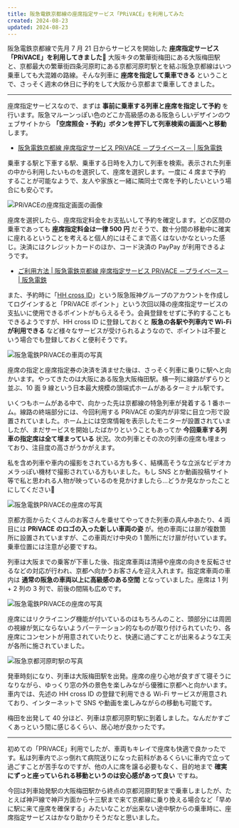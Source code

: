 ```yaml
---
title: 阪急電鉄京都線の座席指定サービス「PRiVACE」を利用してみた
created: 2024-08-23
updated: 2024-08-23
---
```


阪急電鉄京都線で先月 7 月 21 日からサービスを開始した **座席指定サービス「PRiVACE」を利用してきました🚋** 大阪キタの繁華街梅田にある大阪梅田駅と、京都最大の繁華街四条河原町にある京都河原町駅とを結ぶ阪急京都線はいつ乗車しても大混雑の路線。そんな列車に **座席を指定して乗車できる** ということで、さっそく週末の休日に予約をして大阪から京都まで乗車してきました。

---

座席指定サービスなので、まずは **事前に乗車する列車と座席を指定して予約** を行います。阪急マルーンっぽい色のどこか高級感のある阪急らしいデザインのウェブサイトから **「空席照会・予約」ボタンを押下して列車検索の画面へと移動** します。

- [阪急電鉄京都線 座席指定サービス PRiVACE －プライベース－ | 阪急電鉄](https://www.hankyu.co.jp/privace/index.html)

乗車する駅と下車する駅、乗車する日時を入力して列車を検索。表示された列車の中から利用したいものを選択して、座席を選択します。一度に 4 席まで予約することが可能なようで、友人や家族と一緒に隣同士で席を予約したいという場合にも安心です。

![PRiVACEの座席指定画面の画像](7346c46e-74e6-4108-6963-80e6edc4e100)

座席を選択したら、座席指定料金をお支払いして予約を確定します。どの区間の乗車であっても **座席指定料金は一律 500 円** だそうで、数十分間の移動中に確実に座れるということを考えると個人的にはそこまで高くはないかなといった感じ。決済にはクレジットカードのほか、コード決済の PayPay が利用できるようです。

- [ご利用方法 | 阪急電鉄京都線 座席指定サービス PRiVACE －プライベース－ | 阪急電鉄](https://www.hankyu.co.jp/privace/guide/reservation/)

また、予約時に「[HH cross ID](https://www.hhcross.hankyu-hanshin.jp/)」という阪急阪神グループのアカウントを作成してログインすると「PRiVACE ポイント」という次回以降の座席指定サービスの支払いに使用できるポイントがもらえるそう。会員登録をせずに予約することもできるようですが、HH cross ID に登録しておくと **阪急の各駅や列車内で Wi-Fi が利用できる** など様々なサービスが受けられるようなので、ポイントは不要という場合でも登録しておくと便利そうです。

![阪急電鉄PRiVACEの車両の写真](9caffa51-a3ce-4b9d-1ee8-5c0a1285f500)

座席の指定と座席指定券の決済を済ませた後は、さっそく列車に乗りに駅へと向かいます。やってきたのは大阪にある阪急大阪梅田駅。横一列に線路がずらりと並ぶ、10 面 9 線という日本最大規模の頭端式ホームがあるターミナル駅です。

いくつもホームがある中で、向かった先は京都線の特急列車が発着する 1 番ホーム。線路の終端部分には、今回利用する PRiVACE の案内が非常に目立つ形で設置されていました。ホーム上には空席情報を表示したモニターが設置されていましたが、まだサービスを開始したばかりということもあってか **今回乗車する列車の指定席は全て埋まっている** 状況。次の列車とその次の列車の座席も埋まっており、注目度の高さがうかがえます。

私を含め列車や車内の撮影をされている方も多く、結構高そうな立派なビデオカメラっぽい機材で撮影されている方もいました。もし SNS とか動画投稿サイト等で私と思われる人物が映っているのを見かけましたら…どうか見なかったことにしてください🙏

![阪急電鉄PRiVACEの座席の写真](79031dd7-b6ab-4b21-8c9e-7305d725cb00)

京都方面からたくさんのお客さんを乗せてやってきた列車の真ん中あたり、4 両目には **PRiVACE のロゴの入った新しい車両の姿** が。他の車両には扉が複数箇所に設置されていますが、この車両だけ中央の 1 箇所にだけ扉が付いています。乗車位置には注意が必要ですね。

列車は大阪までの乗客が下車した後、指定席車両は清掃や座席の向きを反転させるなどの対応が行われ、京都へ向かうお客さんを迎え入れます。指定席車両の車内は **通常の阪急の車両以上に高級感のある空間** となっていました。座席は 1 列 + 2 列の 3 列で、前後の間隔も広めです。

![阪急電鉄PRiVACEの座席の写真](49d6f07f-095d-4a7a-c26f-aa9197689a00)

座席にはリクライニング機能が付いているのはもちろんのこと、頭部分には周囲の視線が気にならないようパーテーション的なものが取り付けられていたり、各座席にコンセントが用意されていたりと、快適に過ごすことが出来るような工夫が各所に施されていました。

![阪急京都河原町駅の写真](c05a8a53-57a2-45c7-3580-9b1ca911f900)

発車時刻になり、列車は大阪梅田駅を出発。座席の座り心地が良すぎて寝そうになりながら、ゆっくり窓の外の景色を楽しみながら優雅に京都へと向かいます。車内では、先述の HH cross ID の登録で利用できる Wi-Fi サービスが用意されており、インターネットで SNS や動画を楽しみながらの移動も可能です。

梅田を出発して 40 分ほど、列車は京都河原町駅に到着しました。なんだかすごくあっという間に感じるくらい、居心地が良かったです。

---

初めての「PRiVACE」利用でしたが、車両もキレイで座席も快適で良かったです。私は列車内でぶっ倒れて病院送りになった前科があるくらいに車内で立って過ごすことが苦手なのですが、他の人に席を譲る必要もなく、目的地まで **確実にずっと座っていられる移動というのは安心感があって良い** ですね。

今回は列車始発駅の大阪梅田駅から終点の京都河原町駅まで乗車しましたが、たとえば神戸線で神戸方面から十三駅まで来て京都線に乗り換える場合など「早めに駅に来て座席を確保する」みたいなことが出来ない途中駅からの乗車時に、座席指定サービスはかなり助かりそうだなと思いました。
